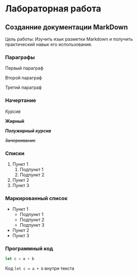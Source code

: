 # Лабораторная работа 
## Созданние документации MarkDown

Цель работы: Изучить язык разметки Markdown и получить практический навык его использования.

### Параграфы
Первый параграф

Второй параграф

Третий параграф

### Начертание
*Курсив*

**Жирный**

***Полужирный курсив***

~~Зачеркивание~~

### Списки
1. Пункт 1
   1. Подпункт 1
   2. Подпункт 2
2. Пункт 2
3. Пункт 3

### Маркированный список 

* Пункт 1
  * Подпункт 1
  * Подпункт 2
  * Подпункт 3
* Пункт 2
* Пункт 3

### Программный код

```javascript
let c = a + b
```

Код `let c = a + b` внутри текста

